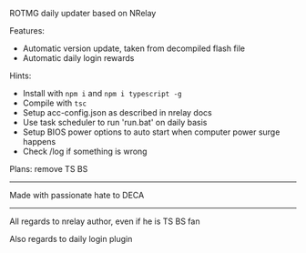 ROTMG daily updater based on NRelay

Features:

* Automatic version update, taken from decompiled flash file
* Automatic daily login rewards


Hints:
* Install with `npm i` and `npm i typescript -g`
* Compile with `tsc`
* Setup acc-config.json as described in nrelay docs
* Use task scheduler to run 'run.bat' on daily basis
* Setup BIOS power options to auto start when computer power surge happens
* Check /log if something is wrong

Plans:
remove TS BS


***
Made with passionate hate to DECA


***
All regards to nrelay author, even if he is TS BS fan

Also regards to daily login plugin
